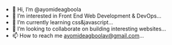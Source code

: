 - 👋 Hi, I’m @ayomideagboola
- 👀 I’m interested in Front End Web Development & DevOps...
- 🌱 I’m currently learning css&javascript...
- 💞️ I’m looking to collaborate on building interesting websites...
- 📫 How to reach me ayomideagboolav@gmail.com...

<!---
ayomideagboola/ayomideagboola is a ✨ special ✨ repository because its `README.md` (this file) appears on your GitHub profile.
You can click the Preview link to take a look at your changes.
--->
